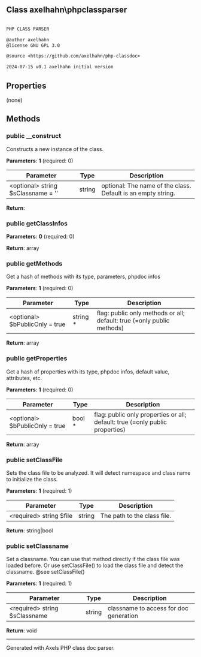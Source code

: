 ## Class axelhahn\phpclassparser

```txt

PHP CLASS PARSER

@author axelhahn
@license GNU GPL 3.0

@source <https://github.com/axelhahn/php-classdoc>

2024-07-15 v0.1 axelhahn initial version

```

## Properties

(none)

## Methods

### public __construct


Constructs a new instance of the class.



**Parameters**: **1** (required: 0)

| Parameter | Type | Description
|--         |--    |--
\<optional\> string $sClassname = '' | string | optional: The name of the class. Default is an empty string.



**Return**: 

### public getClassInfos



**Parameters**: **0** (required: 0)



**Return**: array

### public getMethods


Get a hash of methods with its type, parameters, phpdoc infos


**Parameters**: **1** (required: 0)

| Parameter | Type | Description
|--         |--    |--
\<optional\> $bPublicOnly = true | string * | flag: public only methods or all; default: true (=only public methods)



**Return**: array

### public getProperties


Get a hash of properties with its type, phpdoc infos, default value, attributes, etc.



**Parameters**: **1** (required: 0)

| Parameter | Type | Description
|--         |--    |--
\<optional\> $bPublicOnly = true | bool * | flag: public only properties or all; default: true (=only public properties)



**Return**: array

### public setClassFile


Sets the class file to be analyzed.
It will detect namespace and class name to initialize the class.



**Parameters**: **1** (required: 1)

| Parameter | Type | Description
|--         |--    |--
\<required\> string $file | string | The path to the class file.



**Return**: string|bool

### public setClassname


Set a classname. 
You can use that method directly if the class file was loaded before. 
Or use setClassFile() to load the class file and detect the classname.
@see setClassFile()


**Parameters**: **1** (required: 1)

| Parameter | Type | Description
|--         |--    |--
\<required\> string $sClassname | string | classname to access for doc generation



**Return**: void



---
Generated with Axels PHP class doc parser.